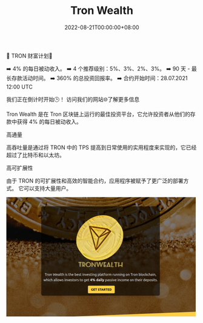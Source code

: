 ﻿---
title: "Tron Wealth"
description: "Tron Wealth 是在 Tron 区块链上运行的最佳投资平台，它允许投资者从他们的存款中获得 4% 的每日被动收入。"
date: 2022-08-21T00:00:00+08:00
lastmod: 2022-08-21T00:00:00+08:00
draft: false
authors: ["boogArno"]
featuredImage: "tron-wealth-2.png"
tags: ["High risk","Tron Wealth"]
categories: ["nfts"]
nfts: ["High risk"]
blockchain: "TRON"
website: "https://dappradar.com/"
twitter: ""
discord: ""
telegram: "https://t.me/tronWealthOfficial"
github: ""
youtube: ""
twitch: ""
facebook: ""
instagram: ""
reddit: ""
medium: ""
steam: ""
gitbook: ""
googleplay: ""
appstore: ""
status: "Live"
weight: 
lightgallery: true
toc: true
pinned: false
recommend: false
recommend1: false
---
📜 TRON 财富计划📜

   ➡️ 4% 的每日被动收入。
   ➡️ 4 个推荐级别：5%、3%、2%、3%。
   ➡️ 90 天 - 最长存款活动时间。
   ➡️ 360% 的总投资回报率。
   ➡️ 合约开始时间：28.07.2021 12:00 UTC

我们正在倒计时开始🕒！
访问我们的网站🌐了解更多信息

Tron Wealth 是在 Tron 区块链上运行的最佳投资平台，它允许投资者从他们的存款中获得 4% 的每日被动收入。

高通量

高吞吐量是通过将 TRON 中的 TPS 提高到日常使用的实用程度来实现的，它已经超过了比特币和以太坊。

高可扩展性

由于 TRON 的可扩展性和高效的智能合约，应用程序被赋予了更广泛的部署方式。 它可以支持大量用户。

![tronwealth-dapp-high-risk-tron-image1-500x315_a48a87b3e4a9688121719ae1d1f7c0f8](tronwealth-dapp-high-risk-tron-image1-500x315_a48a87b3e4a9688121719ae1d1f7c0f8.png)



